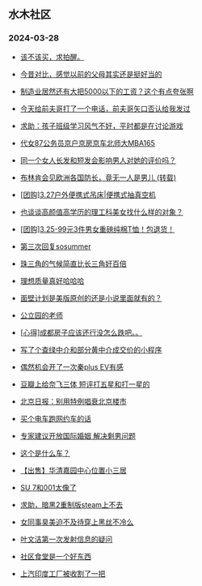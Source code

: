 ## 水木社区 
### 2024-03-28

+ [该不该买，求拍醒。](https://www.mysmth.net/nForum/article/OurEstate/2930165)

+ [今昔对比，感觉以前的父母其实还是挺好当的](https://www.mysmth.net/nForum/article/FamilyLife/1766636404)

+ [制造业居然还有大把5000以下的工资？这个有点夸张啊](https://www.mysmth.net/nForum/article/WorkingLife/11741)

+ [今天给前夫哥打了一个电话，前夫哥矢口否认给我发过](https://www.mysmth.net/nForum/article/MyFamily/252947)

+ [求助：孩子班级学习风气不好，平时都是在讨论游戏](https://www.mysmth.net/nForum/article/ChildEducation/2366421)

+ [代女87公务员京户京房京车北师大MBA165](https://www.mysmth.net/nForum/article/PieLove/2879168)

+ [同一个女人长发和短发会影响男人对她的评价吗？](https://www.mysmth.net/nForum/article/Love/6291802)

+ [布林肯会见欧洲各国防长，竟无一人是男儿 (转载)](https://www.mysmth.net/nForum/article/MMJoke/1634817860)

+ [[团购]3.27户外便携式吊床|便携式抽真空机](https://www.mysmth.net/nForum/article/ADAgent_TG/1319408)

+ [也谈谈高颜值高学历的理工科美女找什么样的对象？](https://www.mysmth.net/nForum/article/Age/20351182)

+ [[团购]3.25-99元3件男女重磅纯棉T恤！包退货！](https://www.mysmth.net/nForum/article/ADAgent_TG/1319481)

+ [第三次回复sosummer](https://www.mysmth.net/nForum/article/MyFamily/253507)

+ [珠三角的气候简直比长三角好百倍](https://www.mysmth.net/nForum/article/Geography/577439)

+ [理想质量真好哈哈哈](https://www.mysmth.net/nForum/article/AutoWorld/1944798694)

+ [面壁计划是美版原创的还是小说里面就有的？](https://www.mysmth.net/nForum/article/OMTV/743719)

+ [公立园的老师](https://www.mysmth.net/nForum/article/FamilyLife/1766637769)

+ [[心得]成都房子应该还行没怎么跌吧。。](https://www.mysmth.net/nForum/article/Sichuan/653631)

+ [写了个查绿中介和部分黄中介成交价的小程序](https://www.mysmth.net/nForum/article/OurEstate/2928692)

+ [偶然机会开了一次秦plus EV有感](https://www.mysmth.net/nForum/article/AutoWorld/1944798720)

+ [豆瓣上给奈飞三体 短评打五星和打一星的](https://www.mysmth.net/nForum/article/OMTV/743725)

+ [北京日报：别用特例唱衰北京楼市](https://www.mysmth.net/nForum/article/OurEstate/2931225)

+ [买个电车跑网约车的话](https://www.mysmth.net/nForum/article/GreenAuto/1516445)

+ [专家建议开放国际婚姻 解决剩男问题](https://www.mysmth.net/nForum/article/Love/6291814)

+ [这个是什么车？](https://www.mysmth.net/nForum/article/AutoWorld/1944798757)

+ [【出售】华清嘉园中心位置小三居](https://www.mysmth.net/nForum/article/OurEstate/2932040)

+ [SU 7和001太像了](https://www.mysmth.net/nForum/article/GreenAuto/1516513)

+ [求助，暗黑2重制版steam上不去](https://www.mysmth.net/nForum/article/Diablo/320510)

+ [女同事臭美迫不及待穿上黑丝不冷么](https://www.mysmth.net/nForum/article/FashionShow/505847)

+ [叶文洁第一次发射信息的疑问](https://www.mysmth.net/nForum/article/ThreeBody/1233)

+ [社区食堂是一个好东西](https://www.mysmth.net/nForum/article/WorkingLife/13266)

+ [上汽印度工厂被收割了一把](https://www.mysmth.net/nForum/article/GreenAuto/1516519)

